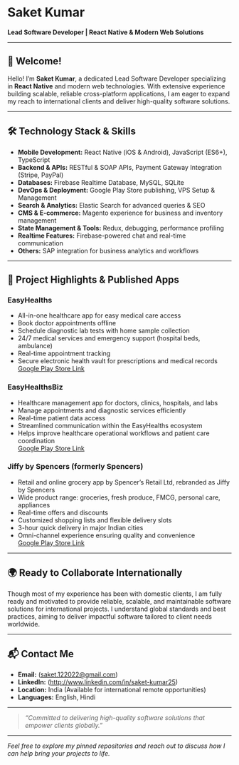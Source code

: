 # Saket Kumar

**Lead Software Developer | React Native & Modern Web Solutions**

---

## 👋 Welcome!

Hello! I’m **Saket Kumar**, a dedicated Lead Software Developer specializing in **React Native** and modern web technologies. With extensive experience building scalable, reliable cross-platform applications, I am eager to expand my reach to international clients and deliver high-quality software solutions.

---

## 🛠️ Technology Stack & Skills

- **Mobile Development:** React Native (iOS & Android), JavaScript (ES6+), TypeScript  
- **Backend & APIs:** RESTful & SOAP APIs, Payment Gateway Integration (Stripe, PayPal)  
- **Databases:** Firebase Realtime Database, MySQL, SQLite  
- **DevOps & Deployment:** Google Play Store publishing, VPS Setup & Management  
- **Search & Analytics:** Elastic Search for advanced queries & SEO  
- **CMS & E-commerce:** Magento experience for business and inventory management  
- **State Management & Tools:** Redux, debugging, performance profiling  
- **Realtime Features:** Firebase-powered chat and real-time communication  
- **Others:** SAP integration for business analytics and workflows  

---

## 🚀 Project Highlights & Published Apps

### EasyHealths  
- All-in-one healthcare app for easy medical care access  
- Book doctor appointments offline  
- Schedule diagnostic lab tests with home sample collection  
- 24/7 medical services and emergency support (hospital beds, ambulance)  
- Real-time appointment tracking  
- Secure electronic health vault for prescriptions and medical records  
[Google Play Store Link](https://play.google.com/store/apps/details?id=com.healthezy)

### EasyHealthsBiz  
- Healthcare management app for doctors, clinics, hospitals, and labs  
- Manage appointments and diagnostic services efficiently  
- Real-time patient data access  
- Streamlined communication within the EasyHealths ecosystem  
- Helps improve healthcare operational workflows and patient care coordination  
[Google Play Store Link](https://play.google.com/store/apps/details?id=com.easyhealthb2b)

### Jiffy by Spencers (formerly Spencers)  
- Retail and online grocery app by Spencer’s Retail Ltd, rebranded as Jiffy by Spencers  
- Wide product range: groceries, fresh produce, FMCG, personal care, appliances  
- Real-time offers and discounts  
- Customized shopping lists and flexible delivery slots  
- 3-hour quick delivery in major Indian cities  
- Omni-channel experience ensuring quality and convenience  
[Google Play Store Link](https://play.google.com/store/apps/details?id=com.bsl.spencers.activity)

---

## 🌍 Ready to Collaborate Internationally

Though most of my experience has been with domestic clients, I am fully ready and motivated to provide reliable, scalable, and maintainable software solutions for international projects. I understand global standards and best practices, aiming to deliver impactful software tailored to client needs worldwide.

---

## 📬 Contact Me

- **Email:** (saket.122022@gmail.com)
- **LinkedIn:** (http://www.linkedin.com/in/saket-kumar25)
- **Location:** India (Available for international remote opportunities)  
- **Languages:** English, Hindi  

---

> *“Committed to delivering high-quality software solutions that empower clients globally.”*

---

*Feel free to explore my pinned repositories and reach out to discuss how I can help bring your projects to life.*
